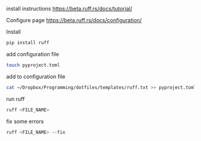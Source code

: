 install instructions
https://beta.ruff.rs/docs/tutorial/

Configure page
https://beta.ruff.rs/docs/configuration/


Install
```bash
pip install ruff
```

add configuration file
```bash
touch pyproject.toml
```

add to configuration file
```bash
cat ~/Dropbox/Programming/dotfiles/templates/ruff.txt >> pyproject.toml
```

run ruff
```bash
ruff <FILE_NAME>
```

fix some errors
```bash
ruff <FILE_NAME> --fix
```
